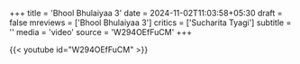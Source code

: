 +++
title = 'Bhool Bhulaiyaa 3'
date = 2024-11-02T11:03:58+05:30
draft = false
mreviews = ['Bhool Bhulaiyaa 3']
critics = ['Sucharita Tyagi']
subtitle = ''
media = 'video'
source = 'W294OEfFuCM'
+++

{{< youtube id="W294OEfFuCM" >}}
